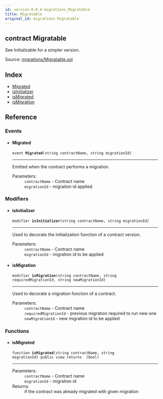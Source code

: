 ```yaml
---
id: version-0.0.4-migrations_Migratable
title: Migratable
original_id: migrations_Migratable
---
```


<div class="contract-doc"><div class="contract"><h2 class="contract-header"><span class="contract-kind">contract</span> Migratable</h2><p class="description">See Initializable for a simpler version.</p><div class="source">Source: <a href="git+https://github.com/zeppelinos/zos-lib/blob/v0.1.12/contracts/migrations/Migratable.sol" target="_blank">migrations/Migratable.sol</a></div></div><div class="index"><h2>Index</h2><ul><li><a href="migrations_Migratable.html#Migrated">Migrated</a></li><li><a href="migrations_Migratable.html#isInitializer">isInitializer</a></li><li><a href="migrations_Migratable.html#isMigrated">isMigrated</a></li><li><a href="migrations_Migratable.html#isMigration">isMigration</a></li></ul></div><div class="reference"><h2>Reference</h2><div class="events"><h3>Events</h3><ul><li><div class="item event"><span id="Migrated" class="anchor-marker"></span><h4 class="name">Migrated</h4><div class="body"><code class="signature">event <strong>Migrated</strong><span>(string contractName, string migrationId) </span></code><hr/><div class="description"><p>Emitted when the contract performs a migration.</p></div><dl><dt><span class="label-parameters">Parameters:</span></dt><dd><div><code>contractName</code> - Contract name</div><div><code>migrationId</code> - migration id applied</div></dd></dl></div></div></li></ul></div><div class="modifiers"><h3>Modifiers</h3><ul><li><div class="item modifier"><span id="isInitializer" class="anchor-marker"></span><h4 class="name">isInitializer</h4><div class="body"><code class="signature">modifier <strong>isInitializer</strong><span>(string contractName, string migrationId) </span></code><hr/><div class="description"><p>Used to decorate the initialization function of a contract version.</p></div><dl><dt><span class="label-parameters">Parameters:</span></dt><dd><div><code>contractName</code> - Contract name</div><div><code>migrationId</code> - migration id to be applied</div></dd></dl></div></div></li><li><div class="item modifier"><span id="isMigration" class="anchor-marker"></span><h4 class="name">isMigration</h4><div class="body"><code class="signature">modifier <strong>isMigration</strong><span>(string contractName, string requiredMigrationId, string newMigrationId) </span></code><hr/><div class="description"><p>Used to decorate a migration function of a contract.</p></div><dl><dt><span class="label-parameters">Parameters:</span></dt><dd><div><code>contractName</code> - Contract name</div><div><code>requiredMigrationId</code> - previous migration required to run new one</div><div><code>newMigrationId</code> - new migration id to be applied</div></dd></dl></div></div></li></ul></div><div class="functions"><h3>Functions</h3><ul><li><div class="item function"><span id="isMigrated" class="anchor-marker"></span><h4 class="name">isMigrated</h4><div class="body"><code class="signature">function <strong>isMigrated</strong><span>(string contractName, string migrationId) </span><span>public </span><span>view </span><span>returns  (bool) </span></code><hr/><dl><dt><span class="label-parameters">Parameters:</span></dt><dd><div><code>contractName</code> - Contract name</div><div><code>migrationId</code> - migration id</div></dd><dt><span class="label-return">Returns:</span></dt><dd>if the contract was already migrated with given migration</dd></dl></div></div></li></ul></div></div></div>
